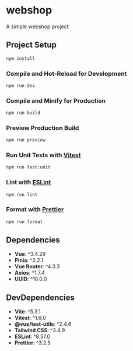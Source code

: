 # webshop

A simple webshop project

## Project Setup

```sh
npm install
```

### Compile and Hot-Reload for Development

```sh
npm run dev
```

### Compile and Minify for Production

```sh
npm run build
```

### Preview Production Build

```sh
npm run preview
```

### Run Unit Tests with [Vitest](https://vitest.dev/)

```sh
npm run test:unit
```

### Lint with [ESLint](https://eslint.org/)

```sh
npm run lint
```

### Format with [Prettier](https://prettier.io/)

```sh
npm run format
```

## Dependencies

- **Vue**: ^3.4.29
- **Pinia**: ^2.2.1
- **Vue Router**: ^4.3.3
- **Axios**: ^1.7.4
- **UUID**: ^10.0.0

## DevDependencies

- **Vite**: ^5.3.1
- **Vitest**: ^1.6.0
- **@vue/test-utils**: ^2.4.6
- **Tailwind CSS**: ^3.4.9
- **ESLint**: ^8.57.0
- **Prettier**: ^3.2.5

